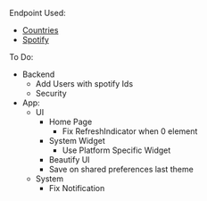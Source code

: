 Endpoint Used: 
- [Countries](https://restcountries.com/#api-endpoints-v3-name)
- [Spotify](https://developer.spotify.com/documentation/web-api/reference/#/)


To Do:
- Backend
    - Add Users with spotify Ids
    - Security 
- App:
    - UI
        - Home Page  
            - Fix RefreshIndicator when 0 element
        - System Widget
            - Use Platform Specific Widget
        - Beautify UI
        - Save on shared preferences last theme
    - System
        - Fix Notification


    
    
    


